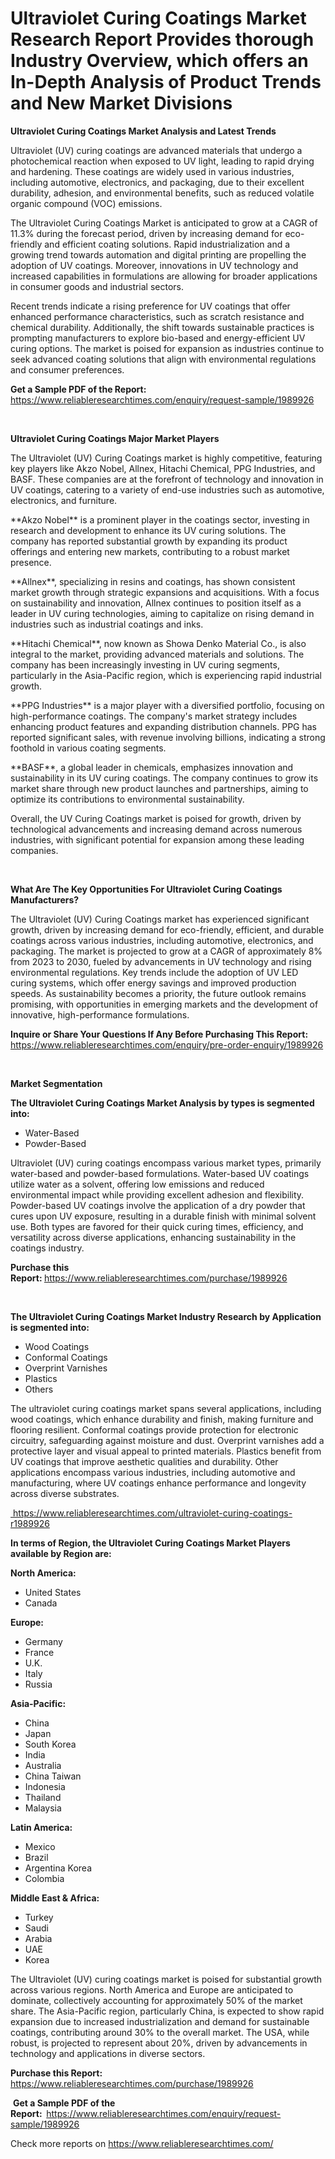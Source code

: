 <p><h1>Ultraviolet Curing Coatings Market Research Report Provides thorough Industry Overview, which offers an In-Depth Analysis of Product Trends and New Market Divisions</h1></p><p><strong>Ultraviolet Curing Coatings Market Analysis and Latest Trends</strong></p>
<p><p>Ultraviolet (UV) curing coatings are advanced materials that undergo a photochemical reaction when exposed to UV light, leading to rapid drying and hardening. These coatings are widely used in various industries, including automotive, electronics, and packaging, due to their excellent durability, adhesion, and environmental benefits, such as reduced volatile organic compound (VOC) emissions.</p><p>The Ultraviolet Curing Coatings Market is anticipated to grow at a CAGR of 11.3% during the forecast period, driven by increasing demand for eco-friendly and efficient coating solutions. Rapid industrialization and a growing trend towards automation and digital printing are propelling the adoption of UV coatings. Moreover, innovations in UV technology and increased capabilities in formulations are allowing for broader applications in consumer goods and industrial sectors.</p><p>Recent trends indicate a rising preference for UV coatings that offer enhanced performance characteristics, such as scratch resistance and chemical durability. Additionally, the shift towards sustainable practices is prompting manufacturers to explore bio-based and energy-efficient UV curing options. The market is poised for expansion as industries continue to seek advanced coating solutions that align with environmental regulations and consumer preferences.</p></p>
<p><strong>Get a Sample PDF of the Report:&nbsp;</strong> <a href="https://www.reliableresearchtimes.com/enquiry/request-sample/1989926?utm_campaign=2183&utm_medium=2&utm_source=Github&utm_content=ia&utm_term=04022025&utm_id=ultraviolet-curing-coatings">https://www.reliableresearchtimes.com/enquiry/request-sample/1989926</a></p>
<p>&nbsp;</p>
<p><strong>Ultraviolet Curing Coatings Major Market Players</strong></p>
<p><p>The Ultraviolet (UV) Curing Coatings market is highly competitive, featuring key players like Akzo Nobel, Allnex, Hitachi Chemical, PPG Industries, and BASF. These companies are at the forefront of technology and innovation in UV coatings, catering to a variety of end-use industries such as automotive, electronics, and furniture.</p><p>**Akzo Nobel** is a prominent player in the coatings sector, investing in research and development to enhance its UV curing solutions. The company has reported substantial growth by expanding its product offerings and entering new markets, contributing to a robust market presence.</p><p>**Allnex**, specializing in resins and coatings, has shown consistent market growth through strategic expansions and acquisitions. With a focus on sustainability and innovation, Allnex continues to position itself as a leader in UV curing technologies, aiming to capitalize on rising demand in industries such as industrial coatings and inks.</p><p>**Hitachi Chemical**, now known as Showa Denko Material Co., is also integral to the market, providing advanced materials and solutions. The company has been increasingly investing in UV curing segments, particularly in the Asia-Pacific region, which is experiencing rapid industrial growth.</p><p>**PPG Industries** is a major player with a diversified portfolio, focusing on high-performance coatings. The company's market strategy includes enhancing product features and expanding distribution channels. PPG has reported significant sales, with revenue involving billions, indicating a strong foothold in various coating segments.</p><p>**BASF**, a global leader in chemicals, emphasizes innovation and sustainability in its UV curing coatings. The company continues to grow its market share through new product launches and partnerships, aiming to optimize its contributions to environmental sustainability.</p><p>Overall, the UV Curing Coatings market is poised for growth, driven by technological advancements and increasing demand across numerous industries, with significant potential for expansion among these leading companies.</p></p>
<p>&nbsp;</p>
<p><strong>What Are The Key Opportunities For Ultraviolet Curing Coatings Manufacturers?</strong></p>
<p><p>The Ultraviolet (UV) Curing Coatings market has experienced significant growth, driven by increasing demand for eco-friendly, efficient, and durable coatings across various industries, including automotive, electronics, and packaging. The market is projected to grow at a CAGR of approximately 8% from 2023 to 2030, fueled by advancements in UV technology and rising environmental regulations. Key trends include the adoption of UV LED curing systems, which offer energy savings and improved production speeds. As sustainability becomes a priority, the future outlook remains promising, with opportunities in emerging markets and the development of innovative, high-performance formulations.</p></p>
<p><strong>Inquire or Share Your Questions If Any Before Purchasing This Report:</strong> <a href="https://www.reliableresearchtimes.com/enquiry/pre-order-enquiry/1989926?utm_campaign=2183&utm_medium=2&utm_source=Github&utm_content=ia&utm_term=04022025&utm_id=ultraviolet-curing-coatings">https://www.reliableresearchtimes.com/enquiry/pre-order-enquiry/1989926</a></p>
<p>&nbsp;</p>
<p><strong>Market Segmentation</strong></p>
<p><strong>The Ultraviolet Curing Coatings Market Analysis by types is segmented into:</strong></p>
<p><ul><li>Water-Based</li><li>Powder-Based</li></ul></p>
<p><p>Ultraviolet (UV) curing coatings encompass various market types, primarily water-based and powder-based formulations. Water-based UV coatings utilize water as a solvent, offering low emissions and reduced environmental impact while providing excellent adhesion and flexibility. Powder-based UV coatings involve the application of a dry powder that cures upon UV exposure, resulting in a durable finish with minimal solvent use. Both types are favored for their quick curing times, efficiency, and versatility across diverse applications, enhancing sustainability in the coatings industry.</p></p>
<p><strong>Purchase this Report:&nbsp;</strong><a href="https://www.reliableresearchtimes.com/purchase/1989926?utm_campaign=2183&utm_medium=2&utm_source=Github&utm_content=ia&utm_term=04022025&utm_id=ultraviolet-curing-coatings">https://www.reliableresearchtimes.com/purchase/1989926</a></p>
<p>&nbsp;</p>
<p><strong>The Ultraviolet Curing Coatings Market Industry Research by Application is segmented into:</strong></p>
<p><ul><li>Wood Coatings</li><li>Conformal Coatings</li><li>Overprint Varnishes</li><li>Plastics</li><li>Others</li></ul></p>
<p><p>The ultraviolet curing coatings market spans several applications, including wood coatings, which enhance durability and finish, making furniture and flooring resilient. Conformal coatings provide protection for electronic circuitry, safeguarding against moisture and dust. Overprint varnishes add a protective layer and visual appeal to printed materials. Plastics benefit from UV coatings that improve aesthetic qualities and durability. Other applications encompass various industries, including automotive and manufacturing, where UV coatings enhance performance and longevity across diverse substrates.</p></p>
<p><a href="https://www.reliableresearchtimes.com/ultraviolet-curing-coatings-r1989926?utm_campaign=2183&utm_medium=2&utm_source=Github&utm_content=ia&utm_term=04022025&utm_id=ultraviolet-curing-coatings">&nbsp;https://www.reliableresearchtimes.com/ultraviolet-curing-coatings-r1989926</a></p>
<p><strong>In terms of Region, the Ultraviolet Curing Coatings Market Players available by Region are:</strong></p>
<p>
    <p> <strong> North America: </strong>
        <ul>
            <li>United States</li>
            <li>Canada</li>
        </ul>
        </p> 
    <p> <strong> Europe: </strong>
        <ul>
            <li>Germany</li>
            <li>France</li>
            <li>U.K.</li>
            <li>Italy</li>
            <li>Russia</li>
        </ul>
        </p> 
    <p> <strong> Asia-Pacific: </strong>
        <ul>
            <li>China</li>
            <li>Japan</li>
            <li>South Korea</li>
            <li>India</li>
            <li>Australia</li>
            <li>China Taiwan</li>
            <li>Indonesia</li>
            <li>Thailand</li>
            <li>Malaysia</li>
        </ul>
        </p> 
    <p> <strong> Latin America: </strong>
        <ul>
            <li>Mexico</li>
            <li>Brazil</li>
            <li>Argentina Korea</li>
            <li>Colombia</li>
        </ul>
        </p> 
    <p> <strong> Middle East & Africa: </strong>
        <ul>
            <li>Turkey</li>
            <li>Saudi</li>
            <li>Arabia</li>
            <li>UAE</li>
            <li>Korea</li>
        </ul>
    </p>
    </p>
<p><p>The Ultraviolet (UV) curing coatings market is poised for substantial growth across various regions. North America and Europe are anticipated to dominate, collectively accounting for approximately 50% of the market share. The Asia-Pacific region, particularly China, is expected to show rapid expansion due to increased industrialization and demand for sustainable coatings, contributing around 30% to the overall market. The USA, while robust, is projected to represent about 20%, driven by advancements in technology and applications in diverse sectors.</p></p>
<p><strong>Purchase this Report: </strong><a href="https://www.reliableresearchtimes.com/purchase/1989926?utm_campaign=2183&utm_medium=2&utm_source=Github&utm_content=ia&utm_term=04022025&utm_id=ultraviolet-curing-coatings">https://www.reliableresearchtimes.com/purchase/1989926</a></p>
<p>&nbsp;<strong>Get a Sample PDF of the Report:&nbsp;&nbsp;</strong><a href="https://www.reliableresearchtimes.com/enquiry/request-sample/1989926?utm_campaign=2183&utm_medium=2&utm_source=Github&utm_content=ia&utm_term=04022025&utm_id=ultraviolet-curing-coatings">https://www.reliableresearchtimes.com/enquiry/request-sample/1989926</a></p>
<p><strong></strong></p>
<p>Check more reports on <a href="https://www.reliableresearchtimes.com/?utm_campaign=2183&utm_medium=2&utm_source=Github&utm_content=ia&utm_term=04022025&utm_id=ultraviolet-curing-coatings">https://www.reliableresearchtimes.com/</a></p>